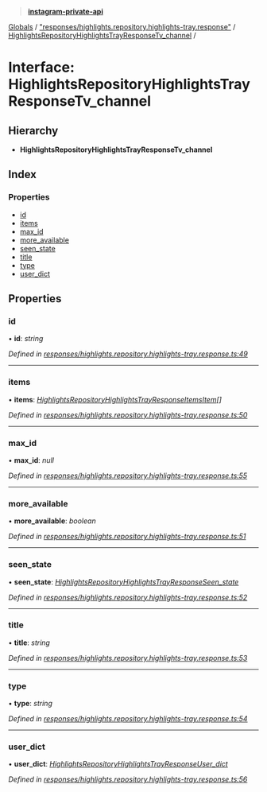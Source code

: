 > **[instagram-private-api](../README.md)**

[Globals](../README.md) / ["responses/highlights.repository.highlights-tray.response"](../modules/_responses_highlights_repository_highlights_tray_response_.md) / [HighlightsRepositoryHighlightsTrayResponseTv_channel](_responses_highlights_repository_highlights_tray_response_.highlightsrepositoryhighlightstrayresponsetv_channel.md) /

# Interface: HighlightsRepositoryHighlightsTrayResponseTv_channel

## Hierarchy

* **HighlightsRepositoryHighlightsTrayResponseTv_channel**

## Index

### Properties

* [id](_responses_highlights_repository_highlights_tray_response_.highlightsrepositoryhighlightstrayresponsetv_channel.md#id)
* [items](_responses_highlights_repository_highlights_tray_response_.highlightsrepositoryhighlightstrayresponsetv_channel.md#items)
* [max_id](_responses_highlights_repository_highlights_tray_response_.highlightsrepositoryhighlightstrayresponsetv_channel.md#max_id)
* [more_available](_responses_highlights_repository_highlights_tray_response_.highlightsrepositoryhighlightstrayresponsetv_channel.md#more_available)
* [seen_state](_responses_highlights_repository_highlights_tray_response_.highlightsrepositoryhighlightstrayresponsetv_channel.md#seen_state)
* [title](_responses_highlights_repository_highlights_tray_response_.highlightsrepositoryhighlightstrayresponsetv_channel.md#title)
* [type](_responses_highlights_repository_highlights_tray_response_.highlightsrepositoryhighlightstrayresponsetv_channel.md#type)
* [user_dict](_responses_highlights_repository_highlights_tray_response_.highlightsrepositoryhighlightstrayresponsetv_channel.md#user_dict)

## Properties

###  id

• **id**: *string*

*Defined in [responses/highlights.repository.highlights-tray.response.ts:49](https://github.com/dilame/instagram-private-api/blob/e9c516c/src/responses/highlights.repository.highlights-tray.response.ts#L49)*

___

###  items

• **items**: *[HighlightsRepositoryHighlightsTrayResponseItemsItem](_responses_highlights_repository_highlights_tray_response_.highlightsrepositoryhighlightstrayresponseitemsitem.md)[]*

*Defined in [responses/highlights.repository.highlights-tray.response.ts:50](https://github.com/dilame/instagram-private-api/blob/e9c516c/src/responses/highlights.repository.highlights-tray.response.ts#L50)*

___

###  max_id

• **max_id**: *null*

*Defined in [responses/highlights.repository.highlights-tray.response.ts:55](https://github.com/dilame/instagram-private-api/blob/e9c516c/src/responses/highlights.repository.highlights-tray.response.ts#L55)*

___

###  more_available

• **more_available**: *boolean*

*Defined in [responses/highlights.repository.highlights-tray.response.ts:51](https://github.com/dilame/instagram-private-api/blob/e9c516c/src/responses/highlights.repository.highlights-tray.response.ts#L51)*

___

###  seen_state

• **seen_state**: *[HighlightsRepositoryHighlightsTrayResponseSeen_state](_responses_highlights_repository_highlights_tray_response_.highlightsrepositoryhighlightstrayresponseseen_state.md)*

*Defined in [responses/highlights.repository.highlights-tray.response.ts:52](https://github.com/dilame/instagram-private-api/blob/e9c516c/src/responses/highlights.repository.highlights-tray.response.ts#L52)*

___

###  title

• **title**: *string*

*Defined in [responses/highlights.repository.highlights-tray.response.ts:53](https://github.com/dilame/instagram-private-api/blob/e9c516c/src/responses/highlights.repository.highlights-tray.response.ts#L53)*

___

###  type

• **type**: *string*

*Defined in [responses/highlights.repository.highlights-tray.response.ts:54](https://github.com/dilame/instagram-private-api/blob/e9c516c/src/responses/highlights.repository.highlights-tray.response.ts#L54)*

___

###  user_dict

• **user_dict**: *[HighlightsRepositoryHighlightsTrayResponseUser_dict](_responses_highlights_repository_highlights_tray_response_.highlightsrepositoryhighlightstrayresponseuser_dict.md)*

*Defined in [responses/highlights.repository.highlights-tray.response.ts:56](https://github.com/dilame/instagram-private-api/blob/e9c516c/src/responses/highlights.repository.highlights-tray.response.ts#L56)*